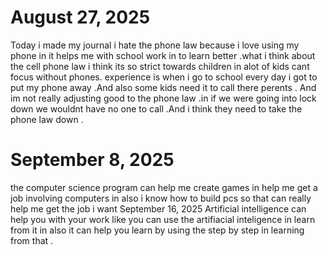 # August 27, 2025
Today i made my journal
i hate the phone law because i love using my phone in it helps me with school work in to learn better .what i think about the cell phone law i think its so strict towards children in alot of kids cant focus without phones. experience is when i go to school every day i got to put my phone away .And also some kids need it to call there perents . And im not really adjusting good to the phone law .in if we were going into lock down we wouldnt have no one to call .And i think they need to take the phone law down .
# September 8, 2025
the computer science program can help me create games in help me get a job involving computers  in also i know how to build pcs so that can really help me get the job i want 
September 16, 2025 Artificial intelligence can help you with your work like you can use the artifiacial inteligence in learn from it  in also it can help you learn by using the step by step in learning from that .
